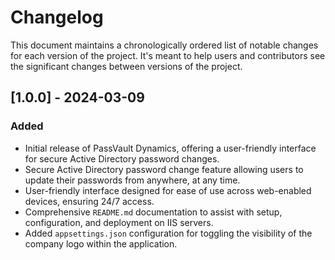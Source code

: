 # Changelog

This document maintains a chronologically ordered list of notable changes for each version of the project. It's meant to help users and contributors see the significant changes between versions of the project.

## [1.0.0] - 2024-03-09

### Added

- Initial release of PassVault Dynamics, offering a user-friendly interface for secure Active Directory password changes.
- Secure Active Directory password change feature allowing users to update their passwords from anywhere, at any time.
- User-friendly interface designed for ease of use across web-enabled devices, ensuring 24/7 access.
- Comprehensive `README.md` documentation to assist with setup, configuration, and deployment on IIS servers.
- Added `appsettings.json` configuration for toggling the visibility of the company logo within the application.